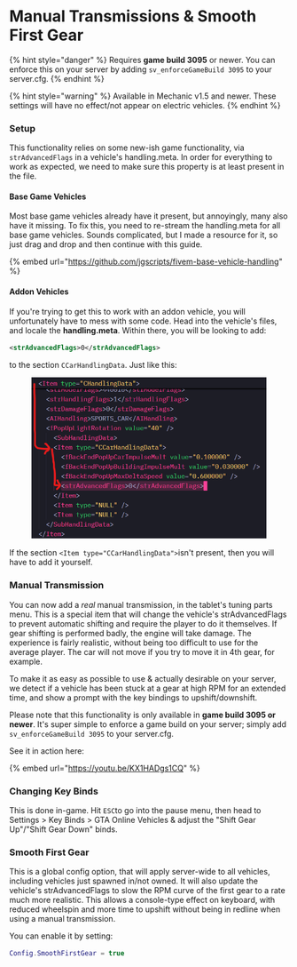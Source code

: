 # Manual Transmissions & Smooth First Gear

{% hint style="danger" %}
Requires **game build 3095** or newer. You can enforce this on your server by adding `sv_enforceGameBuild 3095` to your server.cfg.
{% endhint %}

{% hint style="warning" %}
Available in Mechanic v1.5 and newer. These settings will have no effect/not appear on electric vehicles.
{% endhint %}

### Setup

This functionality relies on some new-ish game functionality, via `strAdvancedFlags` in a vehicle's handling.meta. In order for everything to work as expected, we need to make sure this property is at least present in the file.

#### Base Game Vehicles

Most base game vehicles already have it present, but annoyingly, many also have it missing. To fix this, you need to re-stream the handling.meta for all base game vehicles. Sounds complicated, but I made a resource for it, so just drag and drop and then continue with this guide.

{% embed url="https://github.com/jgscripts/fivem-base-vehicle-handling" %}

#### Addon Vehicles

If you're trying to get this to work with an addon vehicle, you will unfortunately have to mess with some code. Head into the vehicle's files, and locale the **handling.meta**. Within there, you will be looking to add:

```xml
<strAdvancedFlags>0</strAdvancedFlags>
```

to the section `CCarHandlingData`. Just like this:

<figure><img src="../.gitbook/assets/image.png" alt=""><figcaption></figcaption></figure>

If the section `<Item type="CCarHandlingData">`isn't present, then you will have to add it yourself.

### Manual Transmission

You can now add a _real_ manual transmission, in the tablet's tuning parts menu. This is a special item that will change the vehicle's strAdvancedFlags to prevent automatic shifting and require the player to do it themselves. If gear shifting is performed badly, the engine will take damage. The experience is fairly realistic, without being too difficult to use for the average player. The car will not move if you try to move it in 4th gear, for example.

To make it as easy as possible to use & actually desirable on your server, we detect if a vehicle has been stuck at a gear at high RPM for an extended time, and show a prompt with the key bindings to upshift/downshift.

Please note that this functionality is only available in **game build 3095 or newer**. It's super simple to enforce a game build on your server; simply add `sv_enforceGameBuild 3095` to your server.cfg.

See it in action here:

{% embed url="https://youtu.be/KX1HADgs1CQ" %}

### Changing Key Binds

This is done in-game. Hit `ESC`to go into the pause menu, then head to Settings > Key Binds > GTA Online Vehicles & adjust the "Shift Gear Up"/"Shift Gear Down" binds.

### Smooth First Gear

This is a global config option, that will apply server-wide to all vehicles, including vehicles just spawned in/not owned. It will also update the vehicle's strAdvancedFlags to slow the RPM curve of the first gear to a rate much more realistic. This allows a console-type effect on keyboard, with reduced wheelspin and more time to upshift without being in redline when using a manual transmission.

You can enable it by setting:

```lua
Config.SmoothFirstGear = true
```
